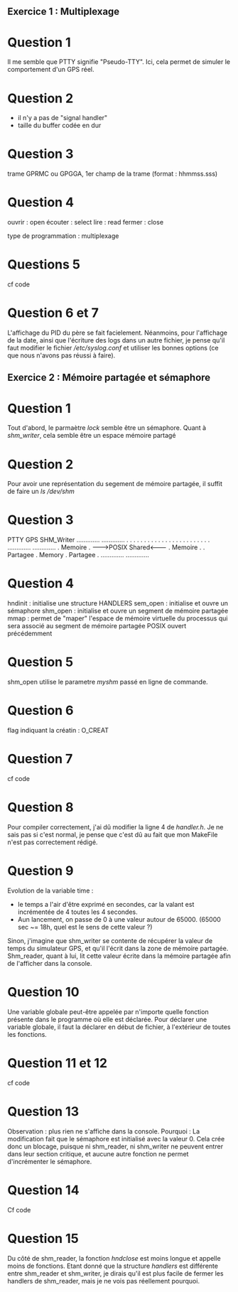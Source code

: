 Exercice 1 : Multiplexage
--------------------------


Question 1
===========


Il me semble que PTTY signifie "Pseudo-TTY". Ici, cela permet de simuler le comportement d'un GPS réel.


Question 2
============

- il n'y a pas de "signal handler"
- taille du buffer codée en dur


Question 3
============

trame GPRMC ou GPGGA, 1er champ de la trame (format : hhmmss.sss)


Question 4
============

ouvrir  : open
écouter : select
lire    : read
fermer  : close

type de programmation : multiplexage


Questions 5
============

cf code


Question 6 et 7
=============

L'affichage du PID du père se fait facielement. Néanmoins, pour l'affichage de la date, ainsi que l'écriture des logs dans un autre fichier, je pense qu'il faut modifier le fichier */etc/syslog.conf* et utiliser les bonnes options (ce que nous n'avons pas réussi à faire).



Exercice 2 : Mémoire partagée et sémaphore
-------------------------------------------


Question 1
============

Tout d'abord, le parmaètre *lock* semble être un sémaphore. Quant à *shm_writer*, cela semble être un espace mémoire partagé


Question 2
============

Pour avoir une représentation du segement de mémoire partagée, il suffit de faire un *ls /dev/shm*


Question 3
============

PTTY GPS                            SHM_Writer
.............                       .............
.           .                       .           .
.           .                       .           .
.           .                       .           .
.           .                       .           .
.           .                       .           .
.           .                       .           .
.............                       .............
.  Memoire  .  --->POSIX Shared<--- .  Memoire  .
.  Partagee .        Memory         . Partagee  .
.............                       .............


Question 4
============

hndinit  : initialise une structure HANDLERS
sem_open : initialise et ouvre un sémaphore
shm_open : initialise et ouvre un segment de mémoire partagée
mmap     : permet de "maper" l'espace de mémoire virtuelle du processus qui sera associé au segment de mémoire partagée POSIX ouvert précédemment


Question 5
============

shm_open utilise le parametre *myshm* passé en ligne de commande.


Question 6
============

flag indiquant la créatin : O_CREAT


Question 7
============

cf code


Question 8
============

Pour compiler correctement, j'ai dû modifier la ligne 4 de *handler.h*. Je ne sais pas si c'est normal, je pense que c'est dû au fait que mon MakeFile n'est pas correctement rédigé.


Question 9
============

Evolution de la variable time :
- le temps a l'air d'être exprimé en secondes, car la valant est incrémentée de 4 toutes les 4 secondes.
- Aun lancement, on passe de 0 à une valeur autour de 65000. (65000 sec ~= 18h, quel est le sens de cette valeur ?)

Sinon, j'imagine que shm_writer se contente de récupérer la valeur de temps du simulateur GPS, et qu'il l'écrit dans la zone de mémoire partagée. Shm_reader, quant à lui, lit cette valeur écrite dans la mémoire partagée afin de l'afficher dans la console.


Question 10
============

Une variable globale peut-être appelée par n'importe quelle fonction présente dans le programme où elle est déclarée.
Pour déclarer une variable globale, il faut la déclarer en début de fichier, à l'extérieur de toutes les fonctions.

Question 11 et 12
============

cf code


Question 13
============

Observation : plus rien ne s'affiche dans la console.
Pourquoi : La modification fait que le sémaphore est initialisé avec la valeur 0. Cela crée donc un blocage, puisque ni shm_reader, ni shm_writer ne peuvent entrer dans leur section critique, et aucune autre fonction ne permet d'incrémenter le sémaphore.


Question 14
============

Cf code


Question 15
============

Du côté de shm_reader, la fonction *hndclose* est moins longue et appelle moins de fonctions. Etant donné que la structure *handlers* est différente entre shm_reader et shm_writer, je dirais qu'il est plus facile de fermer les handlers de shm_reader, mais je ne vois pas réellement pourquoi.

